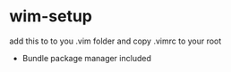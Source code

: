 # wim-setup

add this to to you .vim folder and copy .vimrc to your root


- Bundle package manager included
